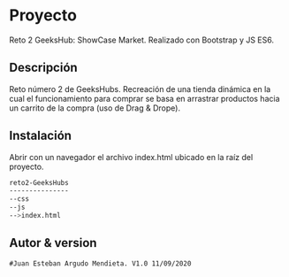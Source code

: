 # Proyecto
Reto 2 GeeksHub: ShowCase Market. Realizado con Bootstrap y JS ES6.

## Descripción 
Reto número 2 de GeeksHubs. Recreación de una tienda dinámica en la cual el funcionamiento para comprar se basa en arrastrar productos hacia un carrito de la compra (uso de Drag & Drope).

## Instalación
Abrir con un navegador el archivo index.html ubicado en la raíz del proyecto.

```bash
reto2-GeeksHubs
---------------
--css
--js
-->index.html
```

## Autor & version
```
#Juan Esteban Argudo Mendieta. V1.0 11/09/2020
```
